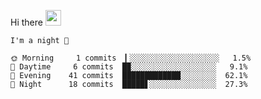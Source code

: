 Hi there <img src="https://media.giphy.com/media/hvRJCLFzcasrR4ia7z/giphy.gif" width="25px">

<!--START_SECTION:productive-box-in-readme-->
```text
I'm a night 🦉

🌞 Morning     1 commits  ▎░░░░░░░░░░░░░░░░░░░░   1.5%
🌆 Daytime     6 commits  █▉░░░░░░░░░░░░░░░░░░░   9.1%
🌃 Evening    41 commits  █████████████░░░░░░░░  62.1%
🌙 Night      18 commits  █████▋░░░░░░░░░░░░░░░  27.3%
```
<!--END_SECTION:productive-box-in-readme-->
